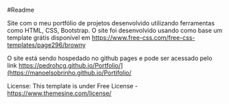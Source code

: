 #Readme

Site com o meu portfólio de projetos desenvolvido utilizando ferramentas como HTML, CSS, Bootstrap. O site foi desenvolvido usando como base um template grátis disponível em https://www.free-css.com/free-css-templates/page296/browny

O site está sendo hospedado no github pages e pode ser acessado pelo link https://pedrohcg.github.io/Portfolio/](https://manoelsobrinho.github.io/Portifolio/

License:
This template is under Free License - https://www.themesine.com/license/
